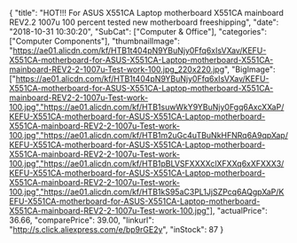 {
	"title": "HOT!!! For ASUS X551CA Laptop motherboard X551CA mainboard REV2.2 1007u 100 percent tested new motherboard freeshipping",
	"date": "2018-10-31 10:30:20",
	"SubCat": ["Computer & Office"],
	"categories": ["Computer Components"],
	"thumbnailImage": "https://ae01.alicdn.com/kf/HTB1t404pN9YBuNjy0Ffq6xIsVXav/KEFU-X551CA-motherboard-for-ASUS-X551CA-Laptop-motherboard-X551CA-mainboard-REV2-2-1007u-Test-work-100.jpg_220x220.jpg",
	"BigImage": ["https://ae01.alicdn.com/kf/HTB1t404pN9YBuNjy0Ffq6xIsVXav/KEFU-X551CA-motherboard-for-ASUS-X551CA-Laptop-motherboard-X551CA-mainboard-REV2-2-1007u-Test-work-100.jpg","https://ae01.alicdn.com/kf/HTB1suwWkY9YBuNjy0Fgq6AxcXXaP/KEFU-X551CA-motherboard-for-ASUS-X551CA-Laptop-motherboard-X551CA-mainboard-REV2-2-1007u-Test-work-100.jpg","https://ae01.alicdn.com/kf/HTB1m2uGc4uTBuNkHFNRq6A9qpXap/KEFU-X551CA-motherboard-for-ASUS-X551CA-Laptop-motherboard-X551CA-mainboard-REV2-2-1007u-Test-work-100.jpg","https://ae01.alicdn.com/kf/HTB1pBLVSFXXXXclXFXXq6xXFXXX3/KEFU-X551CA-motherboard-for-ASUS-X551CA-Laptop-motherboard-X551CA-mainboard-REV2-2-1007u-Test-work-100.jpg","https://ae01.alicdn.com/kf/HTB1kS95aC3PL1JjSZPcq6AQgpXaP/KEFU-X551CA-motherboard-for-ASUS-X551CA-Laptop-motherboard-X551CA-mainboard-REV2-2-1007u-Test-work-100.jpg"],
	"actualPrice": 36.66,
	"comparePrice": 39.00,
	"linkurl": "http://s.click.aliexpress.com/e/bp9rGE2y",
	"inStock": 87
}
